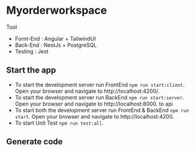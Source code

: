 # Myorderworkspace
Tool
- Fornt-End : Angular + TailwindUI
- Back-End : NestJs + PostgreSQL
- Testing : Jest

## Start the app

- To start the development server run FrontEnd `npm run start:client`. Open your browser and navigate to http://localhost:4200/. 
- To start the development server run BackEnd `npm run start:server`. Open your browser and navigate to http://localhost:8000. to api 
- To start both the development server run FrontEnd & BackEnd `npm run start`. Open your browser and navigate to http://localhost:4200.  
- To start Unit Test `npm run test:all`. 

## Generate code


